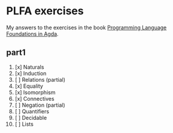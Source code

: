 # PLFA exercises

My answers to the exercises in the book [Programming Language Foundations in Agda](https://plfa.github.io).

## part1

1.  [x] Naturals
2.  [x] Induction
3.  [ ] Relations (partial)
4.  [x] Equality
5.  [x] Isomorphism
6.  [x] Connectives
7.  [ ] Negation (partial)
8.  [ ] Quantifiers
9.  [ ] Decidable
10. [ ] Lists
